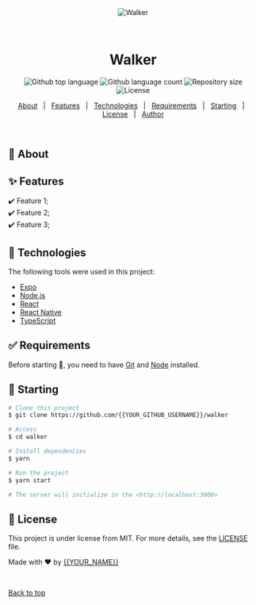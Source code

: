 <div align="center" id="top"> 
  <img src="./.github/app.gif" alt="Walker" />

  &#xa0;

  <!-- <a href="https://walker.netlify.app">Demo</a> -->
</div>

<h1 align="center">Walker</h1>

<p align="center">
  <img alt="Github top language" src="https://img.shields.io/github/languages/top/{{YOUR_GITHUB_USERNAME}}/walker?color=56BEB8">

  <img alt="Github language count" src="https://img.shields.io/github/languages/count/{{YOUR_GITHUB_USERNAME}}/walker?color=56BEB8">

  <img alt="Repository size" src="https://img.shields.io/github/repo-size/{{YOUR_GITHUB_USERNAME}}/walker?color=56BEB8">

  <img alt="License" src="https://img.shields.io/github/license/{{YOUR_GITHUB_USERNAME}}/walker?color=56BEB8">

  <!-- <img alt="Github issues" src="https://img.shields.io/github/issues/{{YOUR_GITHUB_USERNAME}}/walker?color=56BEB8" /> -->

  <!-- <img alt="Github forks" src="https://img.shields.io/github/forks/{{YOUR_GITHUB_USERNAME}}/walker?color=56BEB8" /> -->

  <!-- <img alt="Github stars" src="https://img.shields.io/github/stars/{{YOUR_GITHUB_USERNAME}}/walker?color=56BEB8" /> -->
</p>

<!-- Status -->

<!-- <h4 align="center"> 
	🚧  Walker 🚀 Under construction...  🚧
</h4> 

<hr> -->

<p align="center">
  <a href="#dart-about">About</a> &#xa0; | &#xa0; 
  <a href="#sparkles-features">Features</a> &#xa0; | &#xa0;
  <a href="#rocket-technologies">Technologies</a> &#xa0; | &#xa0;
  <a href="#white_check_mark-requirements">Requirements</a> &#xa0; | &#xa0;
  <a href="#checkered_flag-starting">Starting</a> &#xa0; | &#xa0;
  <a href="#memo-license">License</a> &#xa0; | &#xa0;
  <a href="https://github.com/{{YOUR_GITHUB_USERNAME}}" target="_blank">Author</a>
</p>

<br>

## :dart: About ##



## :sparkles: Features ##

:heavy_check_mark: Feature 1;\
:heavy_check_mark: Feature 2;\
:heavy_check_mark: Feature 3;

## :rocket: Technologies ##

The following tools were used in this project:

- [Expo](https://expo.io/)
- [Node.js](https://nodejs.org/en/)
- [React](https://pt-br.reactjs.org/)
- [React Native](https://reactnative.dev/)
- [TypeScript](https://www.typescriptlang.org/)

## :white_check_mark: Requirements ##

Before starting :checkered_flag:, you need to have [Git](https://git-scm.com) and [Node](https://nodejs.org/en/) installed.

## :checkered_flag: Starting ##

```bash
# Clone this project
$ git clone https://github.com/{{YOUR_GITHUB_USERNAME}}/walker

# Access
$ cd walker

# Install dependencies
$ yarn

# Run the project
$ yarn start

# The server will initialize in the <http://localhost:3000>
```

## :memo: License ##

This project is under license from MIT. For more details, see the [LICENSE](LICENSE.md) file.


Made with :heart: by <a href="https://github.com/{{YOUR_GITHUB_USERNAME}}" target="_blank">{{YOUR_NAME}}</a>

&#xa0;

<a href="#top">Back to top</a>
